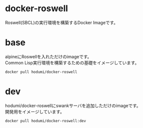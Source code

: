 # docker-roswell

Roswell(SBCL)の実行環境を構築するDocker Imageです。

# base

alpineにRoswellを入れただけのimageです。  
Common Lisp実行環境を構築するための基礎をイメージしています。

```bash
docker pull hodumi/docker-roswell
```

# dev

hodumi/docker-roswellにswankサーバを追加しただけのimageです。  
開発用をイメージしています。

```bash
docker pull hodumi/docker-roswell:dev
```


